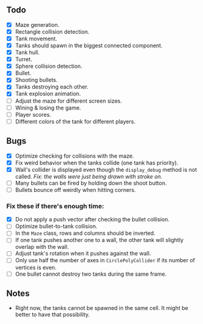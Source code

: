 ## Todo
- [x] Maze generation.
- [x] Rectangle collision detection.
- [x] Tank movement.
- [x] Tanks should spawn in the biggest connected component.
- [x] Tank hull.
- [x] Turret.
- [x] Sphere collision detection.
- [x] Bullet.
- [x] Shooting bullets.
- [x] Tanks destroying each other.
- [x] Tank explosion animation.
- [ ] Adjust the maze for different screen sizes.
- [ ] Wining & losing the game.
- [ ] Player scores.
- [ ] Different colors of the tank for different players.

## Bugs
- [x] Optimize checking for collisions with the maze.
- [x] Fix weird behavior when the tanks collide (one tank has priority).
- [x] Wall's collider is displayed even though the `display_debug` method is not called. _Fix: the walls were just being drawn with stroke on._
- [ ] Many bullets can be fired by holding down the shoot button.
- [ ] Bullets bounce off weirdly when hitting corners. 

### Fix these if there's enough time:
- [x] Do not apply a push vector after checking the bullet collision.
- [ ] Optimize bullet-to-tank collision.
- [ ] In the `Maze` class, rows and columns should be inverted.
- [ ] If one tank pushes another one to a wall, the other tank will slightly overlap with the wall.
- [ ] Adjust tank's rotation when it pushes against the wall.
- [ ] Only use half the number of axes in `CirclePolyCollider` if its number of vertices is even.
- [ ] One bullet cannot destroy two tanks during the same frame.

## Notes
- Right now, the tanks cannot be spawned in the same cell. It might be better to have that possibility.